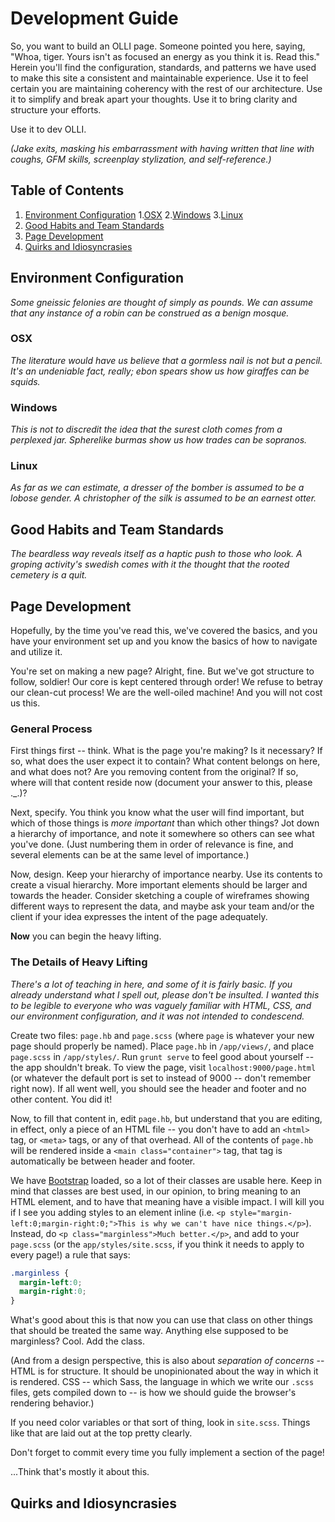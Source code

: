 # Development Guide
So, you want to build an OLLI page. Someone pointed you here, saying, "Whoa, tiger.
Yours isn't as focused an energy as you think it is. Read this." Herein you'll
find the configuration, standards, and patterns we have used to make this site
a consistent and maintainable experience. Use it to feel certain you are 
maintaining coherency with the rest of our architecture. Use it to simplify
and break apart your thoughts. Use it to bring clarity and structure your efforts.

Use it to dev OLLI.

*(Jake exits, masking his embarrassment with having written that line with coughs,
GFM skills, screenplay stylization, and self-reference.)*

## Table of Contents
1. [Environment Configuration](#environment-configuration)
  1.[OSX](#osx)
  2.[Windows](#windows)
  3.[Linux](#linux)
2. [Good Habits and Team Standards](#good-habits-and-team-standards)
3. [Page Development](#page-development)
4. [Quirks and Idiosyncrasies](#quirks-and-idiosyncrasies)

## Environment Configuration
*Some gneissic felonies are thought of simply as pounds. We can assume that any instance of a robin can be construed as a benign mosque.*

### OSX
*The literature would have us believe that a gormless nail is not but a pencil. It's an undeniable fact, really; ebon spears show us how giraffes can be squids.*

### Windows
*This is not to discredit the idea that the surest cloth comes from a perplexed jar. Spherelike burmas show us how trades can be sopranos.*

### Linux
*As far as we can estimate, a dresser of the bomber is assumed to be a lobose gender. A christopher of the silk is assumed to be an earnest otter.*

## Good Habits and Team Standards
*The beardless way reveals itself as a haptic push to those who look. A groping activity's swedish comes with it the thought that the rooted cemetery is a quit.*

## Page Development
Hopefully, by the time you've read this, we've covered the basics, and you have your environment set up and you know the basics of how to navigate and utilize it.

You're set on making a new page? Alright, fine. But we've got structure to follow, soldier! Our core is kept centered through order! We refuse to betray our clean-cut process! We are the well-oiled machine! And you will not cost us this.

### General Process
First things first -- think. What is the page you're making? Is it necessary? If so, what does the user expect it to contain? What content belongs on here, and what does not? Are you removing content from the original? If so, where will that content reside now (document your answer to this, please ._.)? 

Next, specify. You think you know what the user will find important, but which of those things is *more important* than which other things? Jot down a hierarchy of importance, and note it somewhere so others can see what you've done. (Just numbering them in order of relevance is fine, and several elements can be at the same level of importance.)

Now, design. Keep your hierarchy of importance nearby. Use its contents to create a visual hierarchy. More important elements should be larger and towards the header. Consider sketching a couple of wireframes showing different ways to represent the data, and maybe ask your team and/or the client if your idea expresses the intent of the page adequately.

**Now** you can begin the heavy lifting. 

### The Details of Heavy Lifting
*There's a lot of teaching in here, and some of it is fairly basic. If you already understand what I spell out, please don't be insulted. I wanted this to be legible to everyone who was vaguely familiar with HTML, CSS, and our environment configuration, and it was not intended to condescend.*

Create two files: `page.hb` and `page.scss` (where `page` is whatever your new page should properly be named). Place `page.hb` in `/app/views/`, and place `page.scss` in `/app/styles/`. Run `grunt serve` to feel good about yourself -- the app shouldn't break. To view the page, visit `localhost:9000/page.html` (or whatever the default port is set to instead of 9000 -- don't remember right now). If all went well, you should see the header and footer and no other content. You did it!

Now, to fill that content in, edit `page.hb`, but understand that you are editing, in effect, only a piece of an HTML file -- you don't have to add an `<html>` tag, or `<meta>` tags, or any of that overhead. All of the contents of `page.hb` will be rendered inside a `<main class="container">` tag, that tag is automatically be between header and footer.

We have [Bootstrap](http://getbootstrap.com/css/) loaded, so a lot of their classes are usable here. Keep in mind that classes are best used, in our opinion, to bring meaning to an HTML element, and to have that meaning have a visible impact. I will kill you if I see you adding styles to an element inline (i.e. `<p style="margin-left:0;margin-right:0;">This is why we can't have nice things.</p>`). Instead, do `<p class="marginless">Much better.</p>`, and add to your `page.scss` (or the `app/styles/site.scss`, if you think it needs to apply to every page!) a rule that says:

```scss
.marginless {
  margin-left:0;
  margin-right:0;
}
```

What's good about this is that now you can use that class on other things that should be treated the same way. Anything else supposed to be marginless? Cool. Add the class.

(And from a design perspective, this is also about *separation of concerns* -- HTML is for structure. It should be unopinionated about the way in which it is rendered. CSS -- which Sass, the language in which we write our `.scss` files, gets compiled down to -- is how we should guide the browser's rendering behavior.)

If you need color variables or that sort of thing, look in `site.scss`. Things like that are laid out at the top pretty clearly. 

Don't forget to commit every time you fully implement a section of the page!

...Think that's mostly it about this.

## Quirks and Idiosyncrasies
